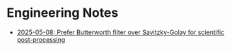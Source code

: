 # Engineering Notes

- [2025-05-08: Prefer Butterworth filter over Savitzky-Golay for scientific post-processing](engineering_notes/filters_savgol_vs_butter.md)
